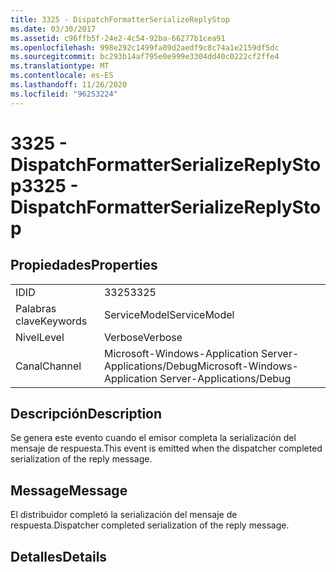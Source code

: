 ```yaml
---
title: 3325 - DispatchFormatterSerializeReplyStop
ms.date: 03/30/2017
ms.assetid: c96ffb5f-24e2-4c54-92ba-66277b1cea91
ms.openlocfilehash: 998e292c1499fa89d2aedf9c8c74a1e2159df5dc
ms.sourcegitcommit: bc293b14af795e0e999e3304dd40c0222cf2ffe4
ms.translationtype: MT
ms.contentlocale: es-ES
ms.lasthandoff: 11/26/2020
ms.locfileid: "96253224"
---
```

# <a name="3325---dispatchformatterserializereplystop"></a><span data-ttu-id="3c499-102">3325 - DispatchFormatterSerializeReplyStop</span><span class="sxs-lookup"><span data-stu-id="3c499-102">3325 - DispatchFormatterSerializeReplyStop</span></span>

## <a name="properties"></a><span data-ttu-id="3c499-103">Propiedades</span><span class="sxs-lookup"><span data-stu-id="3c499-103">Properties</span></span>  
  
|||  
|-|-|  
|<span data-ttu-id="3c499-104">ID</span><span class="sxs-lookup"><span data-stu-id="3c499-104">ID</span></span>|<span data-ttu-id="3c499-105">3325</span><span class="sxs-lookup"><span data-stu-id="3c499-105">3325</span></span>|  
|<span data-ttu-id="3c499-106">Palabras clave</span><span class="sxs-lookup"><span data-stu-id="3c499-106">Keywords</span></span>|<span data-ttu-id="3c499-107">ServiceModel</span><span class="sxs-lookup"><span data-stu-id="3c499-107">ServiceModel</span></span>|  
|<span data-ttu-id="3c499-108">Nivel</span><span class="sxs-lookup"><span data-stu-id="3c499-108">Level</span></span>|<span data-ttu-id="3c499-109">Verbose</span><span class="sxs-lookup"><span data-stu-id="3c499-109">Verbose</span></span>|  
|<span data-ttu-id="3c499-110">Canal</span><span class="sxs-lookup"><span data-stu-id="3c499-110">Channel</span></span>|<span data-ttu-id="3c499-111">Microsoft-Windows-Application Server-Applications/Debug</span><span class="sxs-lookup"><span data-stu-id="3c499-111">Microsoft-Windows-Application Server-Applications/Debug</span></span>|  
  
## <a name="description"></a><span data-ttu-id="3c499-112">Descripción</span><span class="sxs-lookup"><span data-stu-id="3c499-112">Description</span></span>  

 <span data-ttu-id="3c499-113">Se genera este evento cuando el emisor completa la serialización del mensaje de respuesta.</span><span class="sxs-lookup"><span data-stu-id="3c499-113">This event is emitted when the dispatcher completed serialization of the reply message.</span></span>  
  
## <a name="message"></a><span data-ttu-id="3c499-114">Message</span><span class="sxs-lookup"><span data-stu-id="3c499-114">Message</span></span>  

 <span data-ttu-id="3c499-115">El distribuidor completó la serialización del mensaje de respuesta.</span><span class="sxs-lookup"><span data-stu-id="3c499-115">Dispatcher completed serialization of the reply message.</span></span>  
  
## <a name="details"></a><span data-ttu-id="3c499-116">Detalles</span><span class="sxs-lookup"><span data-stu-id="3c499-116">Details</span></span>
